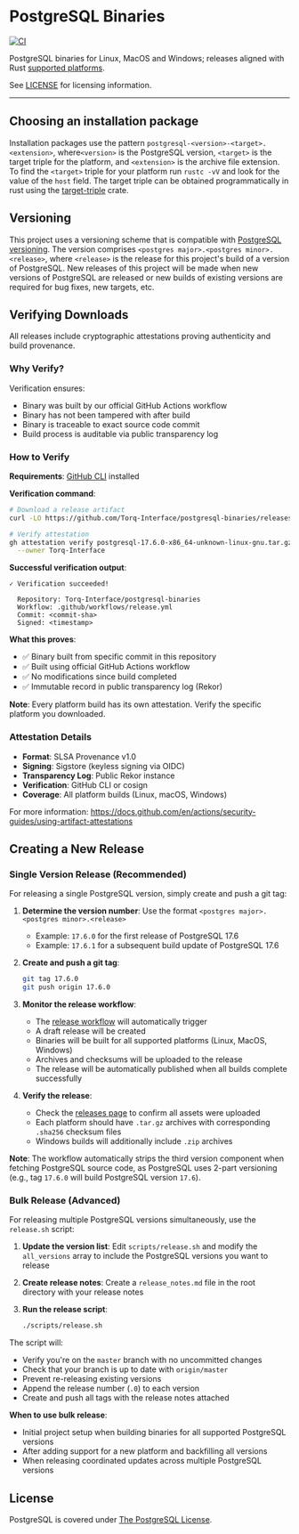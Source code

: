 # PostgreSQL Binaries

[![CI](https://github.com/Torq-Interface/postgresql-binaries/actions/workflows/ci.yml/badge.svg?branch=master)](https://github.com/Torq-Interface/postgresql-binaries/actions?query=workflow%3Aci+branch%3Amaster)

PostgreSQL binaries for Linux, MacOS and Windows; releases aligned with Rust [supported platforms](https://doc.rust-lang.org/nightly/rustc/platform-support.html).

See [LICENSE](./LICENSE) for licensing information.

---

## Choosing an installation package

Installation packages use the pattern `postgresql-<version>-<target>.<extension>`, where`<version>` is the
PostgreSQL version, `<target>` is the target triple for the platform, and `<extension>` is the archive file
extension.  To find the `<target>` triple for your platform run `rustc -vV` and look for the value of the
`host` field.  The target triple can be obtained programmatically in rust using the [target-triple](https://crates.io/crates/target-triple) crate.

## Versioning

This project uses a versioning scheme that is compatible with [PostgreSQL versioning](https://www.postgresql.org/support/versioning/).
The version comprises `<postgres major>.<postgres minor>.<release>`, where `<release>` is the release for
this project's build of a version of PostgreSQL.  New releases of this project will be made when new versions
of PostgreSQL are released or new builds of existing versions are required for bug fixes, new targets, etc.

## Verifying Downloads

All releases include cryptographic attestations proving authenticity and build provenance.

### Why Verify?

Verification ensures:
- Binary was built by our official GitHub Actions workflow
- Binary has not been tampered with after build
- Binary is traceable to exact source code commit
- Build process is auditable via public transparency log

### How to Verify

**Requirements**: [GitHub CLI](https://cli.github.com/) installed

**Verification command**:
```bash
# Download a release artifact
curl -LO https://github.com/Torq-Interface/postgresql-binaries/releases/download/17.6.0/postgresql-17.6.0-x86_64-unknown-linux-gnu.tar.gz

# Verify attestation
gh attestation verify postgresql-17.6.0-x86_64-unknown-linux-gnu.tar.gz \
  --owner Torq-Interface
```

**Successful verification output**:
```
✓ Verification succeeded!

  Repository: Torq-Interface/postgresql-binaries
  Workflow: .github/workflows/release.yml
  Commit: <commit-sha>
  Signed: <timestamp>
```

**What this proves**:
- ✅ Binary built from specific commit in this repository
- ✅ Built using official GitHub Actions workflow
- ✅ No modifications since build completed
- ✅ Immutable record in public transparency log (Rekor)

**Note**: Every platform build has its own attestation. Verify the specific platform you downloaded.

### Attestation Details

- **Format**: SLSA Provenance v1.0
- **Signing**: Sigstore (keyless signing via OIDC)
- **Transparency Log**: Public Rekor instance
- **Verification**: GitHub CLI or cosign
- **Coverage**: All platform builds (Linux, macOS, Windows)

For more information: https://docs.github.com/en/actions/security-guides/using-artifact-attestations

## Creating a New Release

### Single Version Release (Recommended)

For releasing a single PostgreSQL version, simply create and push a git tag:

1. **Determine the version number**: Use the format `<postgres major>.<postgres minor>.<release>`
   - Example: `17.6.0` for the first release of PostgreSQL 17.6
   - Example: `17.6.1` for a subsequent build update of PostgreSQL 17.6

2. **Create and push a git tag**:
   ```bash
   git tag 17.6.0
   git push origin 17.6.0
   ```

3. **Monitor the release workflow**:
   - The [release workflow](https://github.com/Torq-Interface/postgresql-binaries/actions/workflows/release.yml) will automatically trigger
   - A draft release will be created
   - Binaries will be built for all supported platforms (Linux, MacOS, Windows)
   - Archives and checksums will be uploaded to the release
   - The release will be automatically published when all builds complete successfully

4. **Verify the release**:
   - Check the [releases page](https://github.com/Torq-Interface/postgresql-binaries/releases) to confirm all assets were uploaded
   - Each platform should have `.tar.gz` archives with corresponding `.sha256` checksum files
   - Windows builds will additionally include `.zip` archives

**Note**: The workflow automatically strips the third version component when fetching PostgreSQL source code, as PostgreSQL uses 2-part versioning (e.g., tag `17.6.0` will build PostgreSQL version `17.6`).

### Bulk Release (Advanced)

For releasing multiple PostgreSQL versions simultaneously, use the `release.sh` script:

1. **Update the version list**: Edit `scripts/release.sh` and modify the `all_versions` array to include the PostgreSQL versions you want to release

2. **Create release notes**: Create a `release_notes.md` file in the root directory with your release notes

3. **Run the release script**:
   ```bash
   ./scripts/release.sh
   ```

The script will:
- Verify you're on the `master` branch with no uncommitted changes
- Check that your branch is up to date with `origin/master`
- Prevent re-releasing existing versions
- Append the release number (`.0`) to each version
- Create and push all tags with the release notes attached

**When to use bulk release**:
- Initial project setup when building binaries for all supported PostgreSQL versions
- After adding support for a new platform and backfilling all versions
- When releasing coordinated updates across multiple PostgreSQL versions

## License

PostgreSQL is covered under [The PostgreSQL License](https://opensource.org/licenses/postgresql).
